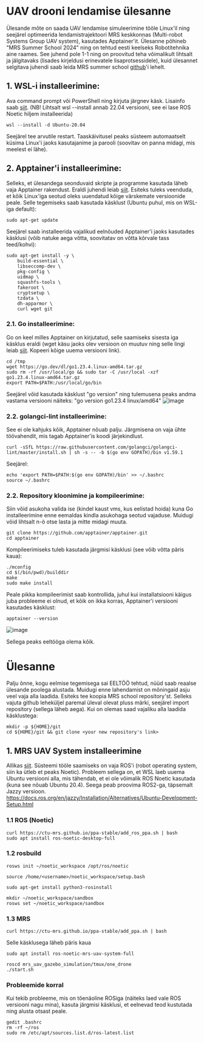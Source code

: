 # UAV drooni lendamise ülesanne

Ülesande mõte on saada UAV lendamise simuleerimine tööle Linux'il ning seejärel optimeerida lendamistrajektoori MRS keskkonnas (Multi-robot Systems Group UAV system), kasutades Apptainer'it. Ülesanne põhineb "MRS Summer School 2024" ning on tehtud eesti keelseks Robotitehnika aine raames. See juhend pole 1-1 ning on proovitud teha võimalikult lihtsalt ja jälgitavaks (lisades kirjeldusi erinevatele lisaprotsessidele), kuid ülesannet selgitava juhendi saab leida MRS summer school [github](https://github.com/ctu-mrs/summer-school-2024)'i lehelt.

## 1. WSL-i installeerimine:
Ava command prompt või PowerShell ning kirjuta järgnev käsk. Lisainfo saab [siit](https://learn.microsoft.com/en-us/windows/wsl/setup/environment#get-started). (NB! Lihtsalt wsl --install annab 22.04 versiooni, see ei lase ROS Noetic hiljem installeerida)
```
wsl --install -d Ubuntu-20.04
```
Seejärel tee arvutile restart. Taaskäivitusel peaks süsteem automaatselt küsima Linux'i jaoks kasutajanime ja parooli (soovitav on panna midagi, mis meelest ei lähe).

## 2. Apptainer'i installeerimine:
Selleks, et ülesandega seonduvaid skripte ja programme kasutada läheb vaja Apptainer rakendust. Eraldi juhendi leiab [siit](https://github.com/apptainer/apptainer/blob/main/INSTALL.md). Esiteks tuleks veenduda, et kõik Linux'iga seotud oleks uuendatud kõige värskemate versioonide peale. Selle tegemiseks saab kasutada käsklust (Ubuntu puhul, mis on WSL-iga default):
```
sudo apt-get update
```
Seejärel saab installeerida vajalikud eelnõuded Apptainer'i jaoks kasutades käsklusi (võib natuke aega võtta, soovitatav on võtta kõrvale tass teed/kohvi):
```
sudo apt-get install -y \
    build-essential \
    libseccomp-dev \
    pkg-config \
    uidmap \
    squashfs-tools \
    fakeroot \
    cryptsetup \
    tzdata \
    dh-apparmor \
    curl wget git
```

### 2.1. Go installeerimine:
Go on keel milles Apptainer on kirjutatud, selle saamiseks sisesta iga käsklus eraldi (wget käsu jaoks olev versioon on muutuv ning selle lingi leiab [siit](https://go.dev/dl/). Kopeeri kõige uuema versiooni link).
```
cd /tmp
wget https://go.dev/dl/go1.23.4.linux-amd64.tar.gz
sudo rm -rf /usr/local/go && sudo tar -C /usr/local -xzf go1.23.4.linux-amd64.tar.gz
export PATH=$PATH:/usr/local/go/bin
```
Seejärel võid kasutada käsklust "go version" ning tulemusena peaks andma vastama versiooni näiteks: "go version go1.23.4 linux/amd64"
![image](https://github.com/user-attachments/assets/b89ece01-e7bc-4a0a-9bc4-c6259cd8afcb)

### 2.2. golangci-lint installeerimine:
See ei ole kahjuks kõik, Apptainer nõuab palju. Järgmisena on vaja ühte töövahendit, mis tagab Apptainer'is koodi järjekindlust.
```
curl -sSfL https://raw.githubusercontent.com/golangci/golangci-lint/master/install.sh | sh -s -- -b $(go env GOPATH)/bin v1.59.1
```
Seejärel:
```
echo 'export PATH=$PATH:$(go env GOPATH)/bin' >> ~/.bashrc
source ~/.bashrc
```

### 2.2. Repository kloonimine ja kompileerimine:
Siin võid asukoha valida ise (kindel kaust vms, kus eelistad hoida) kuna Go installeerimine enne eemaldas kindla asukohaga seotud vajaduse. Muidugi võid lihtsalt n-ö otse lasta ja mitte midagi muuta.
```
git clone https://github.com/apptainer/apptainer.git
cd apptainer
```
Kompileerimiseks tuleb kasutada järgmisi käsklusi (see võib võtta päris kaua):
```
./mconfig
cd $(/bin/pwd)/builddir
make
sudo make install
```
Peale pikka kompileerimist saab kontrollida, juhul kui installatsiooni käigus juba probleeme ei olnud, et kõik on ikka korras, Apptainer'i versiooni kasutades käsklust:
```
apptainer --version
```
![image](https://github.com/user-attachments/assets/15c220c4-12f0-452f-ad8f-33b9280a41e5)

Sellega peaks eeltööga olema kõik.

# Ülesanne
Palju õnne, kogu eelmise tegemisega sai EELTÖÖ tehtud, nüüd saab reaalse ülesande poolega alustada. Muidugi enne lahendamist on mõningaid asju veel vaja alla laadida. Esiteks tee koopia MRS school repository'st. Selleks vajuta github leheküljel paremal üleval olevat pluss märki, seejärel import repository (sellega läheb aega). Kui on olemas saad vajaliku alla laadida käsklustega:
```
mkdir -p ${HOME}/git
cd ${HOME}/git && git clone <your new repository's link>
```
## 1. MRS UAV System installeerimine
Allikas [siit](https://github.com/ctu-mrs/mrs_uav_system). Süsteemi tööle saamiseks on vaja ROS'i (robot operating system, siin ka ütleb et peaks Noetic). Probleem sellega on, et WSL laeb uuema Ubuntu versiooni alla, mis tähendab, et ei ole võimalik ROS Noetic kasutada (kuna see nõuab Ubuntu 20.4). Seega peab proovima ROS2-ga, täpsemalt Jazzy versioon. https://docs.ros.org/en/jazzy/Installation/Alternatives/Ubuntu-Development-Setup.html

### 1.1 ROS (Noetic)
```
curl https://ctu-mrs.github.io/ppa-stable/add_ros_ppa.sh | bash
sudo apt install ros-noetic-desktop-full
```

### 1.2 rosbuild
```
rosws init ~/noetic_workspace /opt/ros/noetic
```
```
source /home/<username>/noetic_workspace/setup.bash
```
```
sudo apt-get install python3-rosinstall
```
```
mkdir ~/noetic_workspace/sandbox
rosws set ~/noetic_workspace/sandbox
```

### 1.3 MRS
```
curl https://ctu-mrs.github.io/ppa-stable/add_ppa.sh | bash
```

Selle käsklusega läheb päris kaua
```
sudo apt install ros-noetic-mrs-uav-system-full
```

```
roscd mrs_uav_gazebo_simulation/tmux/one_drone
./start.sh
```

### Probleemide korral
Kui tekib probleeme, mis on tõenäoline ROSiga (näiteks laed vale ROS versiooni nagu mina), kasuta järgmisi käsklusi, et eelnevad teod kustutada ning alusta otsast peale.
```
gedit .bashrc
rm -rf ~/ros
sudo rm /etc/apt/sources.list.d/ros-latest.list
```

